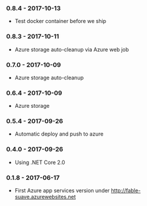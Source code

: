### 0.8.4 - 2017-10-13
* Test docker container before we ship

### 0.8.3 - 2017-10-11
* Azure storage auto-cleanup via Azure web job

### 0.7.0 - 2017-10-09
* Azure storage auto-cleanup

### 0.6.4 - 2017-10-09
* Azure storage

### 0.5.4 - 2017-09-26
* Automatic deploy and push to azure

### 0.4.0 - 2017-09-26
* Using .NET Core 2.0

### 0.1.8 - 2017-06-17
* First Azure app services version under http://fable-suave.azurewebsites.net